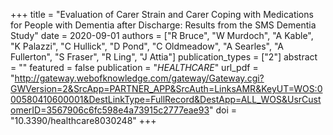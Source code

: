 +++
title = "Evaluation of Carer Strain and Carer Coping with Medications for People with Dementia after Discharge: Results from the SMS Dementia Study"
date = 2020-09-01
authors = ["R Bruce", "W Murdoch", "A Kable", "K Palazzi", "C Hullick", "D Pond", "C Oldmeadow", "A Searles", "A Fullerton", "S Fraser", "R Ling", "J Attia"]
publication_types = ["2"]
abstract = ""
featured = false
publication = "*HEALTHCARE*"
url_pdf = "http://gateway.webofknowledge.com/gateway/Gateway.cgi?GWVersion=2&SrcApp=PARTNER_APP&SrcAuth=LinksAMR&KeyUT=WOS:000580410600001&DestLinkType=FullRecord&DestApp=ALL_WOS&UsrCustomerID=3567906c6fc598e4a73915c2777eae93"
doi = "10.3390/healthcare8030248"
+++

